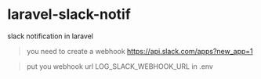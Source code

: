 # laravel-slack-notif
slack notification in laravel

> you need to create a webhook https://api.slack.com/apps?new_app=1

> put you webhook url LOG_SLACK_WEBHOOK_URL in .env
